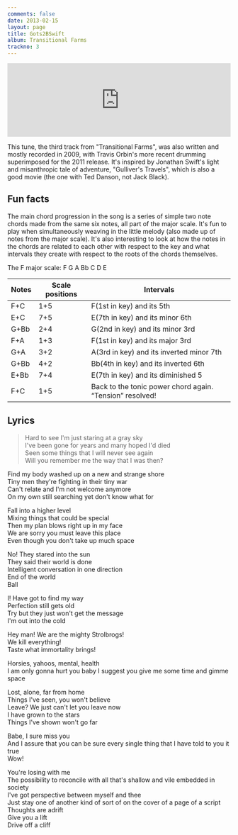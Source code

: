 ```yaml
---
comments: false
date: 2013-02-15
layout: page
title: Gots2BSwift
album: Transitional Farms
trackno: 3
---
```


<iframe width="100%" height="166" scrolling="no" frameborder="no" src="https://w.soundcloud.com/player/?url=https%3A//api.soundcloud.com/tracks/19052292&amp;color=ff5500&amp;auto_play=false&amp;hide_related=false&amp;show_comments=true&amp;show_user=true&amp;show_reposts=false"></iframe>

This tune, the third track from "Transitional Farms", was also written and
mostly recorded in 2009, with Travis Orbin's more recent drumming superimposed
for the 2011 release. It's inspired by Jonathan Swift's light and misanthropic
tale of adventure, "Gulliver's Travels", which is also a good movie (the one
with Ted Danson, not Jack Black).


## Fun facts

The main chord progression in the song is a series of simple two note chords
made from the same six notes, all part of the major scale. It's fun to play when
simultaneously weaving in the little melody (also made up of notes from the
major scale). It's also interesting to look at how the notes in the chords are
related to each other with respect to the key and what intervals they create
with respect to the roots of the chords themselves.

<p class="message">
The F major scale: F G A Bb C D E
</p>

| Notes | Scale positions | Intervals |
|-------|-----------------|-----------|
|  F+C  | 1+5             | F(1st in key) and its 5th |
| E+C | 7+5 | E(7th in key) and its minor 6th |
| G+Bb | 2+4 | G(2nd in key) and its minor 3rd |
| F+A | 1+3 | F(1st in key) and its major 3rd |
| G+A | 3+2  | A(3rd in key) and its inverted minor 7th |
| G+Bb | 4+2 | Bb(4th in key) and its inverted 6th |
| E+Bb | 7+4 | E(7th in key) and its diminished 5 |
| F+C | 1+5 | Back to the tonic power chord again. “Tension” resolved! |


## Lyrics

>Hard to see I'm just staring at a gray sky<br>
I've been gone for years and many hoped I'd died<br>
Seen some things that I will never see again<br>
Will you remember me the way that I was then?
>
Find my body washed up on a new and strange shore<br>
Tiny men they're fighting in their tiny war<br>
Can't relate and I'm not welcome anymore<br>
On my own still searching yet don't know what for
>
Fall into a higher level<br>
Mixing things that could be special<br>
Then my plan blows right up in my face<br>
We are sorry you must leave this place<br>
Even though you don't take up much space
>
No! They stared into the sun<br>
They said their world is done<br>
Intelligent conversation in one direction<br>
End of the world<br>
Ball
>
I! Have got to find my way<br>
Perfection still gets old<br>
Try but they just won't get the message<br>
I'm out into the cold
>
Hey man! We are the mighty Strolbrogs!<br>
We kill everything!<br>
Taste what immortality brings!
>
Horsies, yahoos, mental, health<br>
I am only gonna hurt you baby I suggest you give me some time and gimme space
>
Lost, alone, far from home<br>
Things I've seen, you won't believe<br>
Leave? We just can't let you leave now<br>
I have grown to the stars<br>
Things I've shown won't go far
>
Babe, I sure miss you<br>
And I assure that you can be sure every single thing that I have told to you it true<br>
Wow!
>
You're losing with me<br>
The possibility to reconcile with all that's shallow and vile embedded in society<br>
I've got perspective between myself and thee<br>
Just stay one of another kind of sort of on the cover of a page of a script<br>
Thoughts are adrift<br>
Give you a lift<br>
Drive off a cliff
